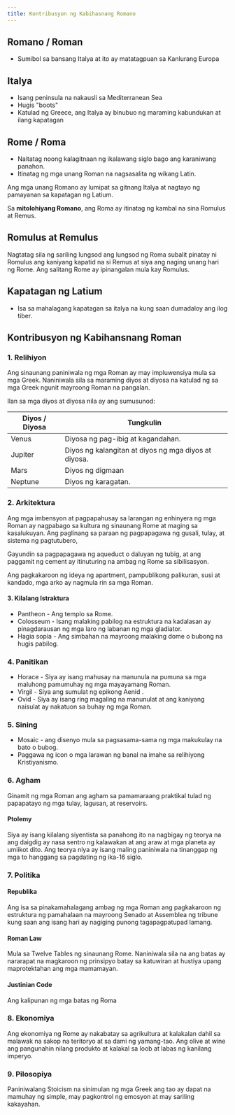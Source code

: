 ```yaml
---
title: Kontribusyon ng Kabihasnang Romano
---
```


## Romano / Roman

- Sumibol sa bansang Italya at ito ay matatagpuan sa Kanlurang Europa

## Italya

- Isang peninsula na nakausli sa Mediterranean Sea
- Hugis "boots"
- Katulad ng Greece, ang Italya ay binubuo ng maraming kabundukan at ilang kapatagan

## Rome / Roma

- Naitatag noong kalagitnaan ng ikalawang siglo bago ang karaniwang panahon.
- Itinatag ng mga unang Roman na nagsasalita ng wikang Latin.

Ang mga unang Romano ay lumipat sa gitnang Italya at nagtayo ng pamayanan sa kapatagan ng Latium.

Sa **mitolohiyang Romano**, ang Roma ay itinatag ng kambal na sina Romulus at Remus.

## Romulus at Remulus

Nagtatag sila ng sariling lungsod ang lungsod ng Roma subalit pinatay ni Romulus ang kaniyang kapatid na si Remus at siya ang naging unang hari ng Rome. Ang salitang Rome ay ipinangalan mula kay Romulus.

## Kapatagan ng Latium

- Isa sa mahalagang kapatagan sa italya na kung saan dumadaloy ang ilog tiber.

## Kontribusyon ng Kabihansnang Roman

### 1. Relihiyon

Ang sinaunang paniniwala ng mga Roman ay may impluwensiya mula sa mga Greek. Naniniwala sila sa maraming diyos at diyosa na katulad ng sa mga Greek ngunit mayroong Roman na pangalan.

Ilan sa mga diyos at diyosa nila ay ang sumusunod:

| Diyos / Diyosa | Tungkulin                                            |
| -------------- | ---------------------------------------------------- |
| Venus          | Diyosa ng pag-ibig at kagandahan.                    |
| Jupiter        | Diyos ng kalangitan at diyos ng mga diyos at diyosa. |
| Mars           | Diyos ng digmaan                                     |
| Neptune        | Diyos ng karagatan.                                  |

### 2. Arkitektura

Ang mga imbensyon at pagpapahusay sa larangan ng enhinyera ng mga Roman ay nagpabago sa kultura ng sinaunang Rome at maging sa kasalukuyan. Ang paglinang sa paraan ng pagpapagawa ng gusali, tulay, at sistema ng pagtutubero,

Gayundin sa pagpapagawa ng aqueduct o daluyan ng tubig, at ang paggamit ng cement ay itinuturing na ambag ng Rome sa sibilisasyon.

Ang pagkakaroon ng ideya ng apartment, pampublikong palikuran, susi at kandado, mga arko ay nagmula rin sa mga Roman.

#### 3. Kilalang Istraktura

- Pantheon - Ang templo sa Rome.
- Colosseum - Isang malaking pabilog na estruktura na kadalasan ay pinagdarausan ng mga laro ng labanan ng mga gladiator.
- Hagia sopia - Ang simbahan na mayroong malaking dome o bubong na hugis pabilog.

### 4. Panitikan

- Horace - Siya ay isang mahusay na manunula na pumuna sa mga maluhong pamumuhay ng mga mayayamang Roman.
- Virgil - Siya ang sumulat ng epikong Aenid .
- Ovid - Siya ay isang ring magaling na manunulat at ang kaniyang naisulat ay nakatuon sa buhay ng mga Roman.

### 5. Sining

- Mosaic - ang disenyo mula sa pagsasama-sama ng mga makukulay na bato o bubog.
- Paggawa ng icon o mga larawan ng banal na imahe sa relihiyong Kristiyanismo.

### 6. Agham

Ginamit ng mga Roman ang agham sa pamamaraang praktikal tulad ng papapatayo ng mga tulay, lagusan, at reservoirs.

#### Ptolemy

Siya ay isang kilalang siyentista sa panahong ito na nagbigay ng teorya na ang daigdig ay nasa sentro ng kalawakan at ang araw at mga planeta ay umiikot dito. Ang teorya niya ay isang maling paniniwala na tinanggap ng mga to hanggang sa pagdating ng ika-16 siglo.

### 7. Politika

#### Republika

Ang isa sa pinakamahalagang ambag ng mga Roman ang pagkakaroon ng estruktura ng pamahalaan na mayroong Senado at Assemblea ng tribune kung saan ang isang hari ay nagiging punong tagapagpatupad lamang.

#### Roman Law

Mula sa Twelve Tables ng sinaunang Rome. Naniniwala sila na ang batas ay nararapat na magkaroon ng prinsipyo batay sa katuwiran at hustiya upang maprotektahan ang mga mamamayan.

#### Justinian Code

Ang kalipunan ng mga batas ng Roma

### 8. Ekonomiya

Ang ekonomiya ng Rome ay nakabatay sa agrikultura at kalakalan dahil sa malawak na sakop na teritoryo at sa dami ng yamang-tao. Ang olive at wine ang pangunahin nilang produkto at kalakal sa loob at labas ng kanilang imperyo.

### 9. Pilosopiya

Paniniwalang Stoicism na sinimulan ng mga Greek ang tao ay dapat na mamuhay ng simple, may pagkontrol ng emosyon at may sariling kakayahan.
